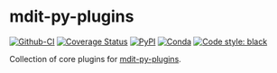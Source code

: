 # mdit-py-plugins

[![Github-CI][github-ci]][github-link]
[![Coverage Status][codecov-badge]][codecov-link]
[![PyPI][pypi-badge]][pypi-link]
[![Conda][conda-badge]][conda-link]
[![Code style: black][black-badge]][black-link]

Collection of core plugins for [mdit-py-plugins](https://github.com/executablebooks/mdit-py-plugins).

[github-ci]: https://github.com/executablebooks/mdit-py-plugins/workflows/Python%20package/badge.svg?branch=master
[github-link]: https://github.com/executablebooks/mdit-py-plugins
[pypi-badge]: https://img.shields.io/pypi/v/mdit-py-plugins.svg
[pypi-link]: https://pypi.org/project/mdit-py-plugins
[conda-badge]: https://anaconda.org/conda-forge/mdit-py-plugins/badges/version.svg
[conda-link]: https://anaconda.org/conda-forge/mdit-py-plugins
[codecov-badge]: https://codecov.io/gh/executablebooks/mdit-py-plugins/branch/master/graph/badge.svg
[codecov-link]: https://codecov.io/gh/executablebooks/mdit-py-plugins
[black-badge]: https://img.shields.io/badge/code%20style-black-000000.svg
[black-link]: https://github.com/ambv/black
[install-badge]: https://img.shields.io/pypi/dw/mdit-py-plugins?label=pypi%20installs
[install-link]: https://pypistats.org/packages/mdit-py-plugins
